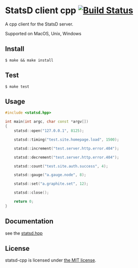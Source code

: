 StatsD client cpp [![Build Status](https://travis-ci.com/voiceip/statsd-cpp.svg?branch=master)](https://travis-ci.com/voiceip/statsd-cpp)
=================

A cpp client for the StatsD server.

Supported on MacOS, Unix, Windows

Install
-------

~~~shell
$ make && make install
~~~

Test
----

~~~shell
$ make test
~~~

Usage
-----

~~~cpp
#include <statsd.hpp>

int main(int argc, char const *argv[])
{
    statsd::open("127.0.0.1", 8125);

    statsd::timing("test.site.homepage.load", 1500);

    statsd::increment("test.server.http.error.404");

    statsd::decrement("test.server.http.error.404");

    statsd::count("test.site.auth.success", 4);

    statsd::gauge("a.gauge.node", 8);

    statsd::set("a.graphite.set", 12);

    statsd::close();

    return 0;
}
~~~

Documentation
-------------

see the [statsd.hpp](include/statsd.hpp)

License
-------

statsd-cpp is licensed under [the MIT license](LICENSE.md).
